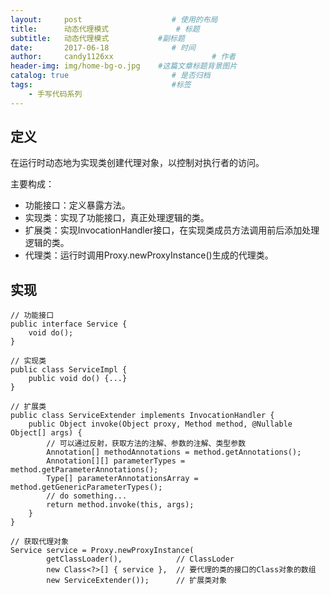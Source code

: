 ```yaml
---
layout:     post                    # 使用的布局
title:      动态代理模式               # 标题 
subtitle:   动态代理模式           #副标题
date:       2017-06-18              # 时间
author:     candy1126xx                      # 作者
header-img: img/home-bg-o.jpg    #这篇文章标题背景图片
catalog: true                       # 是否归档
tags:                               #标签
    - 手写代码系列
---
```


## 定义
在运行时动态地为实现类创建代理对象，以控制对执行者的访问。

主要构成：
 
 * 功能接口：定义暴露方法。
 * 实现类：实现了功能接口，真正处理逻辑的类。
 * 扩展类：实现InvocationHandler接口，在实现类成员方法调用前后添加处理逻辑的类。
 * 代理类：运行时调用Proxy.newProxyInstance()生成的代理类。

## 实现

```
// 功能接口
public interface Service {
	void do();
}

// 实现类
public class ServiceImpl {
	public void do() {...}
}

// 扩展类
public class ServiceExtender implements InvocationHandler {
	public Object invoke(Object proxy, Method method, @Nullable Object[] args) {
		// 可以通过反射，获取方法的注解、参数的注解、类型参数
		Annotation[] methodAnnotations = method.getAnnotations();
		Annotation[][] parameterTypes = method.getParameterAnnotations();
		Type[] parameterAnnotationsArray = method.getGenericParameterTypes();
		// do something...
		return method.invoke(this, args);
	}
}

// 获取代理对象
Service service = Proxy.newProxyInstance(
		getClassLoader(),            // ClassLoder
		new Class<?>[] { service },  // 要代理的类的接口的Class对象的数组
		new ServiceExtender());      // 扩展类对象
```